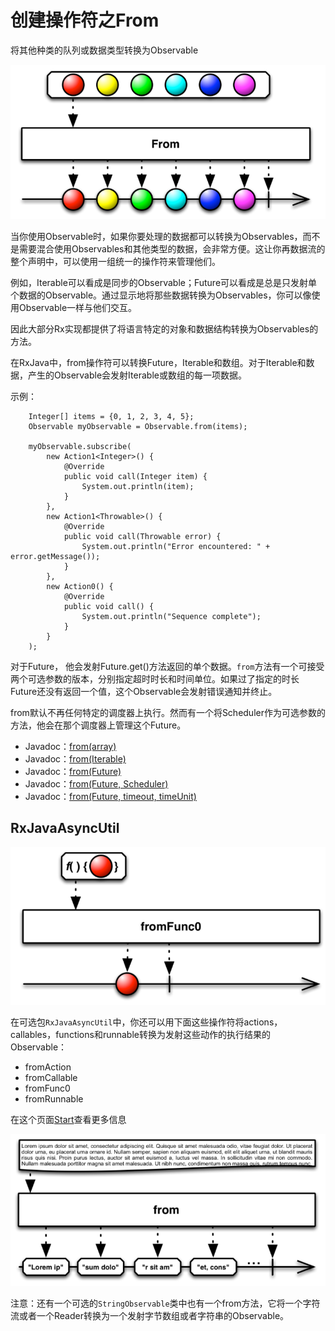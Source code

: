 # 创建操作符之From
 
 将其他种类的队列或数据类型转换为Observable

 ![Image](https://github.com/HousqLove/Reader/blob/da6075760d62b3bd865db81bc078117401d139a7/Java/ReactiveX/images/rx-6-5.png)

 当你使用Observable时，如果你要处理的数据都可以转换为Observables，而不是需要混合使用Observables和其他类型的数据，会非常方便。这让你再数据流的整个声明中，可以使用一组统一的操作符来管理他们。

 例如，Iterable可以看成是同步的Observable；Future可以看成是总是只发射单个数据的Observable。通过显示地将那些数据转换为Observables，你可以像使用Observable一样与他们交互。

 因此大部分Rx实现都提供了将语言特定的对象和数据结构转换为Observables的方法。

 在RxJava中，from操作符可以转换Future，Iterable和数组。对于Iterable和数据，产生的Observable会发射Iterable或数组的每一项数据。

 示例：
```
	Integer[] items = {0, 1, 2, 3, 4, 5};
	Observable myObservable = Observable.from(items);

	myObservable.subscribe(
	    new Action1<Integer>() {
	        @Override
	        public void call(Integer item) {
	            System.out.println(item);
	        }
	    },
	    new Action1<Throwable>() {
	        @Override
	        public void call(Throwable error) {
	            System.out.println("Error encountered: " + error.getMessage());
	        }
	    },
	    new Action0() {
	        @Override
	        public void call() {
	            System.out.println("Sequence complete");
	        }
	    }
	);
```

 对于Future， 他会发射Future.get()方法返回的单个数据。```from```方法有一个可接受两个可选参数的版本，分别指定超时时长和时间单位。如果过了指定的时长Future还没有返回一个值，这个Observable会发射错误通知并终止。

 from默认不再任何特定的调度器上执行。然而有一个将Scheduler作为可选参数的方法，他会在那个调度器上管理这个Future。

- Javadoc：[from(array)](http://reactivex.io/RxJava/javadoc/rx/Observable.html#from\(T%5B%5D\))
- Javadoc：[from(Iterable)](http://reactivex.io/RxJava/javadoc/rx/Observable.html#from\(java.lang.Iterable\))
- Javadoc：[from(Future)](http://reactivex.io/RxJava/javadoc/rx/Observable.html#from\(java.util.concurrent.Future\))
- Javadoc：[from(Future, Scheduler)](http://reactivex.io/RxJava/javadoc/rx/Observable.html#from\(java.util.concurrent.Future,%20rx.Scheduler\))
- Javadoc：[from(Future, timeout, timeUnit)](http://reactivex.io/RxJava/javadoc/rx/Observable.html#from\(java.util.concurrent.Future,%20long,%20java.util.concurrent.TimeUnit\))

## RxJavaAsyncUtil

 ![Image](https://github.com/HousqLove/Reader/blob/da6075760d62b3bd865db81bc078117401d139a7/Java/ReactiveX/images/rx-6-6.png)

 在可选包```RxJavaAsyncUtil```中，你还可以用下面这些操作符将actions，callables，functions和runnable转换为发射这些动作的执行结果的Observable：

- fromAction
- fromCallable
- fromFunc0
- fromRunnable

 在这个页面[Start](http://reactivex.io/documentation/operators/start.html)查看更多信息

 ![Image](https://github.com/HousqLove/Reader/blob/da6075760d62b3bd865db81bc078117401d139a7/Java/ReactiveX/images/rx-6-7.png)

 注意：还有一个可选的```StringObservable```类中也有一个from方法，它将一个字符流或者一个Reader转换为一个发射字节数组或者字符串的Observable。